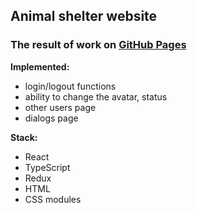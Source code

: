 ## Animal shelter website
### The result of work on [GitHub Pages](morozovaan.github.io/social-network/ 'view the project')

__Implemented:__ 
* login/logout functions
* ability to change the avatar, status
* other users page
* dialogs page

__Stack:__
- React
- TypeScript
- Redux
- HTML
- CSS modules

